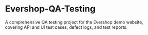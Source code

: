 # Evershop-QA-Testing
A comprehensive QA testing project for the Evershop demo website, covering API and UI test cases, defect logs, and test reports.
